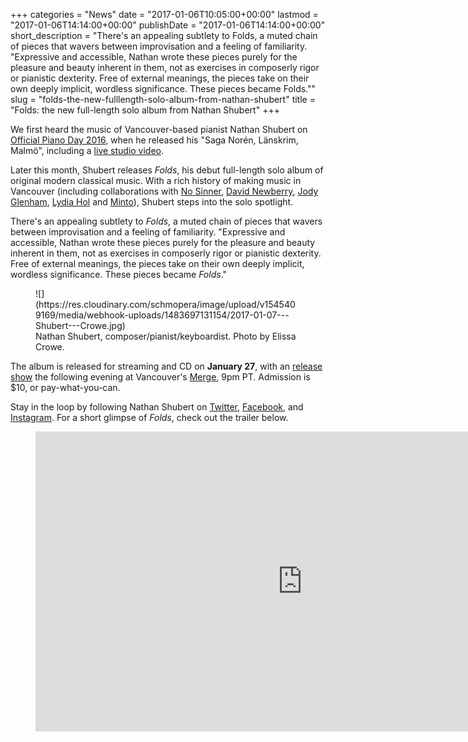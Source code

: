+++
categories = "News"
date = "2017-01-06T10:05:00+00:00"
lastmod = "2017-01-06T14:14:00+00:00"
publishDate = "2017-01-06T14:14:00+00:00"
short_description = "There&#039;s an appealing subtlety to Folds, a muted chain of pieces that wavers between improvisation and a feeling of familiarity. &quot;Expressive and accessible, Nathan wrote these pieces purely for the pleasure and beauty inherent in them, not as exercises in composerly rigor or pianistic dexterity. Free of external meanings, the pieces take on their own deeply implicit, wordless significance. These pieces became Folds.&quot;"
slug = "folds-the-new-fulllength-solo-album-from-nathan-shubert"
title = "Folds: the new full-length solo album from Nathan Shubert"
+++

We first heard the music of Vancouver-based pianist Nathan Shubert on [Official Piano Day 2016](/nathan-shubert-makes-the-most-of-official-piano-day/), when he released his "Saga Norén, Länskrim, Malmö", including a [live studio video](https://youtu.be/x8OG3fY-W4Y).

Later this month, Shubert releases *Folds*, his debut full-length solo album of original modern classical music. With a rich history of making music in Vancouver (including collaborations with [No Sinner](https://nosinner.bandcamp.com/), [David Newberry](http://davidnewberrymusic.com/), [Jody Glenham](https://jodyglenham.bandcamp.com/), [Lydia Hol](http://www.lydiahol.com/) and [Minto](https://minto.bandcamp.com/)), Shubert steps into the solo spotlight. 

There's an appealing subtlety to *Folds*, a muted chain of pieces that wavers between improvisation and a feeling of familiarity. "Expressive and accessible, Nathan wrote these pieces purely for the pleasure and beauty inherent in them, not as exercises in composerly rigor or pianistic dexterity. Free of external meanings, the pieces take on their own deeply implicit, wordless significance. These pieces became *Folds*."

<figure data-type="image">![](https://res.cloudinary.com/schmopera/image/upload/v1545409169/media/webhook-uploads/1483697131154/2017-01-07---Shubert---Crowe.jpg)
<figcaption>Nathan Shubert, composer/pianist/keyboardist. Photo by Elissa Crowe.</figcaption>
</figure>

The album is released for streaming and CD on **January 27**, with an [release show](https://www.facebook.com/events/1480961818599233/) the following evening at Vancouver's [Merge](https://www.facebook.com/merge.vancouver/), 9pm PT. Admission is $10, or pay-what-you-can.

Stay in the loop by following Nathan Shubert on [Twitter](https://twitter.com/nathanshubert), [Facebook](https://www.facebook.com/nathanshubert), and [Instagram](https://www.instagram.com/nathanshubert/). For a short glimpse of *Folds*, check out the trailer below.

<figure data-type="video">
<iframe width="854" height="480" src="https://www.youtube.com/embed/LcrZR-qtGjk" frameborder="0" allowfullscreen></iframe>
</figure>

